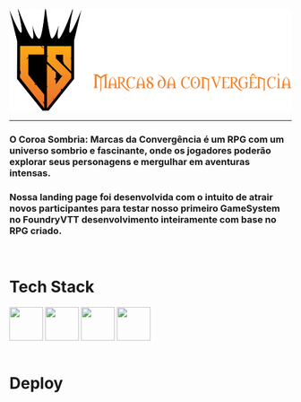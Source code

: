 <img src="./src/assets/Logotipo_inicial.png" alt='Logotipo do CSMDC' width='800px'/>
<hr>

### O Coroa Sombria: Marcas da Convergência é um RPG com um universo sombrio e fascinante, onde os jogadores poderão explorar seus personagens e mergulhar em aventuras intensas.

### Nossa landing page foi desenvolvida com o intuito de atrair novos participantes para testar nosso primeiro GameSystem no FoundryVTT desenvolvimento inteiramente com base no RPG criado.

</br>

# Tech Stack
<div>
   <img src="https://cdn.jsdelivr.net/gh/devicons/devicon/icons/react/react-original.svg" width='60px' height='60px'/>
   <img src="https://cdn.jsdelivr.net/gh/devicons/devicon/icons/html5/html5-original.svg" width='60px' height='60px'/>
   <img src="https://cdn.jsdelivr.net/gh/devicons/devicon/icons/css3/css3-original.svg" width='60px' height='60px'/>
   <img src="https://cdn.jsdelivr.net/gh/devicons/devicon/icons/typescript/typescript-original.svg" width='60px' height='60px'/>
</div>

</br>

# Deploy

